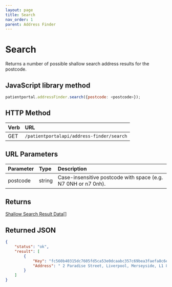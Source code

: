 ```yaml
---
layout: page
title: Search
nav_order: 1
parent: Address Finder
---
```


# Search

Returns a number of possible shallow search address results for the postcode.

## JavaScript library method

```javascript
patientportal.addressFinder.search({postcode: <postcode>});
```

## HTTP Method

| Verb | URL                                               |
|:-----|:--------------------------------------------------|
| GET | `/patientportalapi/address-finder/search` |

## URL Parameters

| Parameter | Type   | Description                                                 |
|:----------|:-------|:------------------------------------------------------------|
| postcode | string | Case-insensitive postcode with space (e.g. N7 0NH or n7 0nh). |

## Returns

[Shallow Search Result Data](../objects-and-data-types/shallowsearchresultdata)[]

## Returned JSON

```json
{
    "status": "ok",
    "result": [
        {
            "Key": "fc560b40315dc7605fd5ca53e0dcaabc357c69bea3faefa8c6e2ce8129909061956910b77338ee2c2cdbb1c7c5f7c64bcf338d78bc148f81f6786152d3ef2987b3ab5b1e5588b1db7939bb5e0edffec4614c4511c4a7a0dfd9bc9077749482b152217c572b0f78552c75be542ffcea6446110af6da78213c1f71569f35abab7d65f82f382f8b8dc663c8e6a1405bf17c331d379f375ffbc6ec3ebc21a985a69355d10622db48eceb7f23b38c5037ed2315c3d858268baae1879f6f84b3b65586742086832ec398acdfd56680a72991d7bb38bbfd1fa61991aebf0bd1982dc06b",
            "Address": " 2 Paradise Street, Liverpool, Merseyside, L1 8JF"
        }
    ]
}
```